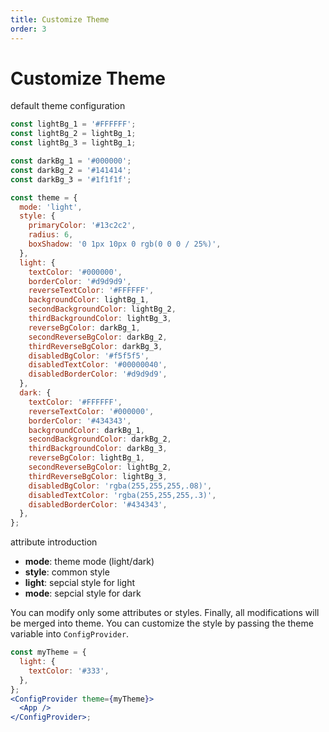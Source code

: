 ```yaml
---
title: Customize Theme
order: 3
---
```


# Customize Theme

default theme configuration

```js | pure
const lightBg_1 = '#FFFFFF';
const lightBg_2 = lightBg_1;
const lightBg_3 = lightBg_1;

const darkBg_1 = '#000000';
const darkBg_2 = '#141414';
const darkBg_3 = '#1f1f1f';

const theme = {
  mode: 'light',
  style: {
    primaryColor: '#13c2c2',
    radius: 6,
    boxShadow: '0 1px 10px 0 rgb(0 0 0 / 25%)',
  },
  light: {
    textColor: '#000000',
    borderColor: '#d9d9d9',
    reverseTextColor: '#FFFFFF',
    backgroundColor: lightBg_1,
    secondBackgroundColor: lightBg_2,
    thirdBackgroundColor: lightBg_3,
    reverseBgColor: darkBg_1,
    secondReverseBgColor: darkBg_2,
    thirdReverseBgColor: darkBg_3,
    disabledBgColor: '#f5f5f5',
    disabledTextColor: '#00000040',
    disabledBorderColor: '#d9d9d9',
  },
  dark: {
    textColor: '#FFFFFF',
    reverseTextColor: '#000000',
    borderColor: '#434343',
    backgroundColor: darkBg_1,
    secondBackgroundColor: darkBg_2,
    thirdBackgroundColor: darkBg_3,
    reverseBgColor: lightBg_1,
    secondReverseBgColor: lightBg_2,
    thirdReverseBgColor: lightBg_3,
    disabledBgColor: 'rgba(255,255,255,.08)',
    disabledTextColor: 'rgba(255,255,255,.3)',
    disabledBorderColor: '#434343',
  },
};
```

attribute introduction

- **mode**: theme mode (light/dark)
- **style**: common style
- **light**: sepcial style for light
- **mode**: sepcial style for dark

You can modify only some attributes or styles. Finally, all modifications will be merged into theme. You can customize the style by passing the theme variable into `ConfigProvider`.

```jsx | pure
const myTheme = {
  light: {
    textColor: '#333',
  },
};
<ConfigProvider theme={myTheme}>
  <App />
</ConfigProvider>;
```
